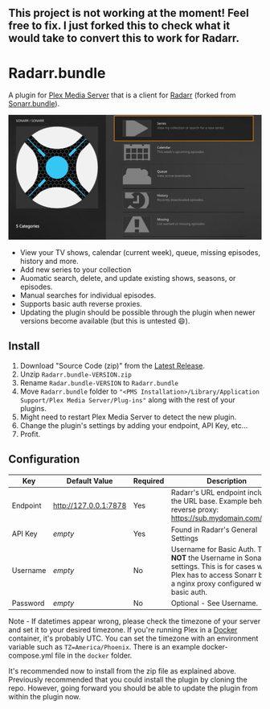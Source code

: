 ## This project is not working at the moment! Feel free to fix. I just forked this to check what it would take to convert this to work for Radarr.

# Radarr.bundle

A plugin for [Plex Media Server](https://plex.tv/) that is a client for [Radarr](https://radarr.video/) (forked from [Sonarr.bundle](https://github.com/jamorin/Sonarr.bundle)).

![Screenshot](screenshot.png)

- View your TV shows, calendar (current week), queue, missing episodes, history and more.
- Add new series to your collection
- Auomatic search, delete, and update existing shows, seasons, or episodes.
- Manual searches for individual episodes.
- Supports basic auth reverse proxies.
- Updating the plugin should be possible through the plugin when newer versions become available (but this is untested :smile:).

## Install
1. Download "Source Code (zip)" from the [Latest Release](https://github.com/EWouters/Radarr.bundle/releases/latest).
2. Unzip `Radarr.bundle-VERSION.zip`
3. Rename `Radar.bundle-VERSION` to `Radarr.bundle`
4. Move `Radarr.bundle` folder to `"<PMS Installation>/Library/Application Support/Plex Media Server/Plug-ins"` along with the rest of your plugins.
5. Might need to restart Plex Media Server to detect the new plugin.
6. Change the plugin's settings by adding your endpoint, API Key, etc...
7. Profit.
	
## Configuration
|Key|Default Value|Required|Description|
|---|---|---|---|
|Endpoint|http://127.0.0.1:7878|Yes|Radarr's URL endpoint including the URL base. Example behind a reverse proxy: https://sub.mydomain.com/radarr|
|API Key|_empty_|Yes|Found in Radarr's General Settings|
|Username|_empty_|No|Username for Basic Auth. This is **NOT** the Username in Sonarr's settings. This is for cases where Plex has to access Sonarr behind a nginx proxy configured with basic auth.|
|Password|_empty_|No|Optional - See Username.|

Note - If datetimes appear wrong, please check the timezone of your server and set it to your desired timezone. If you're running Plex in a [Docker](https://hub.docker.com/r/linuxserver/plex/) container, it's probably UTC. You can set the timezone with an environment variable such as `TZ=America/Phoenix`. There is an example docker-compose.yml file in the `docker` folder.

It's recommended now to install from the zip file as explained above. Previously recommended that you could install the plugin by cloning the repo. However, going forward you should be able to update the plugin from within the plugin now.
